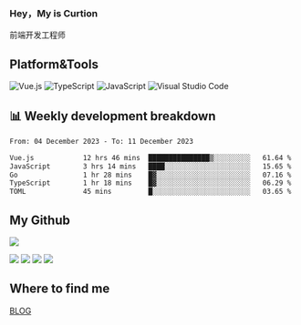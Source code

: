 ### Hey，My is Curtion
前端开发工程师
## Platform&Tools

![Vue.js](https://img.shields.io/badge/-Vue.js-4FC08D?style=flat-square&logo=Vue.js&logoColor=white)
![TypeScript](https://img.shields.io/badge/-TypeScript-007ACC?style=flat-square&logo=typescript&logoColor=white)
![JavaScript](https://img.shields.io/badge/-JavaScript-F7DF1E?style=flat-square&logo=javascript&logoColor=black)
![Visual Studio Code](https://img.shields.io/badge/-VSCode-007ACC?style=flat-square&logo=Visual-Studio-Code&logoColor=white)

## 📊 Weekly development breakdown

<!--START_SECTION:waka-->

```txt
From: 04 December 2023 - To: 11 December 2023

Vue.js            12 hrs 46 mins  ███████████████▒░░░░░░░░░   61.64 %
JavaScript        3 hrs 14 mins   ████░░░░░░░░░░░░░░░░░░░░░   15.65 %
Go                1 hr 28 mins    █▓░░░░░░░░░░░░░░░░░░░░░░░   07.16 %
TypeScript        1 hr 18 mins    █▓░░░░░░░░░░░░░░░░░░░░░░░   06.29 %
TOML              45 mins         █░░░░░░░░░░░░░░░░░░░░░░░░   03.65 %
```

<!--END_SECTION:waka-->

## My Github

![](http://github-profile-summary-cards.vercel.app/api/cards/profile-details?username=curtion&theme=nord_bright)

![](http://github-profile-summary-cards.vercel.app/api/cards/stats?username=curtion&theme=nord_bright)
![](http://github-profile-summary-cards.vercel.app/api/cards/productive-time?username=curtion&theme=nord_bright&utcOffset=8)
![](http://github-profile-summary-cards.vercel.app/api/cards/repos-per-language?username=curtion&theme=nord_bright)
![](http://github-profile-summary-cards.vercel.app/api/cards/most-commit-language?username=curtion&theme=nord_bright)

## Where to find me

[BLOG](https://blog.3gxk.net)
